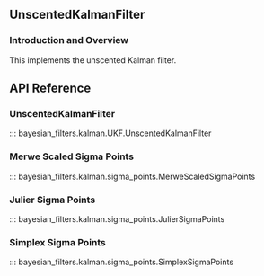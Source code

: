 ## UnscentedKalmanFilter

### Introduction and Overview

This implements the unscented Kalman filter.

## API Reference

### UnscentedKalmanFilter

::: bayesian_filters.kalman.UKF.UnscentedKalmanFilter

### Merwe Scaled Sigma Points

::: bayesian_filters.kalman.sigma_points.MerweScaledSigmaPoints

### Julier Sigma Points

::: bayesian_filters.kalman.sigma_points.JulierSigmaPoints

### Simplex Sigma Points

::: bayesian_filters.kalman.sigma_points.SimplexSigmaPoints
